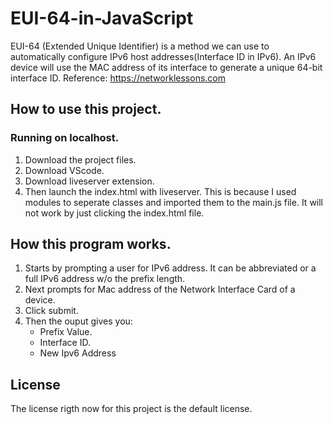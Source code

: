 # EUI-64-in-JavaScript
EUI-64 (Extended Unique Identifier) is a method we can use to automatically configure IPv6 host addresses(Interface ID in IPv6). 
An IPv6 device will use the MAC address of its interface to generate a unique 64-bit interface ID.
Reference: https://networklessons.com 

## How to use this project.
### Running on localhost.
1. Download the project files.
2. Download VScode.
3. Download liveserver extension.
4. Then launch the index.html with liveserver. This is because I used modules to seperate classes and imported them to the main.js file.
   It will not work by just clicking the index.html file.

## How this program works.
1. Starts by prompting a user for IPv6 address. It can be abbreviated or a full IPv6 address w/o the prefix length.
2. Next prompts for Mac address of the Network Interface Card of a device.
3. Click submit.
4. Then the ouput gives you: 
   * Prefix Value.
   * Interface ID.
   * New Ipv6 Address

## License
The license rigth now for this project is the default license.
   



